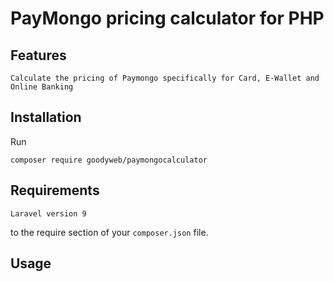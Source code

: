 PayMongo pricing calculator for PHP
=============

Features
------------
```
Calculate the pricing of Paymongo specifically for Card, E-Wallet and Online Banking
```
Installation
------------
Run

```
composer require goodyweb/paymongocalculator
```

Requirements
------------

```
Laravel version 9
```

to the require section of your `composer.json` file.


Usage
-----
